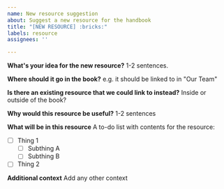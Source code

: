 ```yaml
---
name: New resource suggestion
about: Suggest a new resource for the handbook
title: "[NEW RESOURCE] :bricks:"
labels: resource
assignees: ''

---
```


**What's your idea for the new resource?**
1-2 sentences.

**Where should it go in the book?**
e.g. it should be linked to in "Our Team"

**Is there an existing resource that we could link to instead?**
Inside or outside of the book?

**Why would this resource be useful?**
1-2 sentences

**What will be in this resource**
A to-do list with contents for the resource:
- [ ] Thing 1
  - [ ] Subthing A
  - [ ] Subthing B
- [ ] Thing 2

**Additional context**
Add any other context
